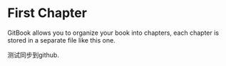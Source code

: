 # First Chapter

GitBook allows you to organize your book into chapters, each chapter is stored in a separate file like this one.


测试同步到github.